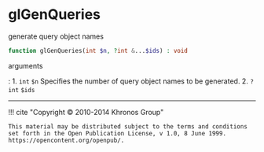 # glGenQueries
generate query object names

```php
function glGenQueries(int $n, ?int &...$ids) : void
```

arguments

:    1. `int` `$n` Specifies the number of query object names to be generated.
    2. `?int` `$ids` 

---
     

!!! cite "Copyright © 2010-2014 Khronos Group"

    This material may be distributed subject to the terms and conditions set forth in the Open Publication License, v 1.0, 8 June 1999. https://opencontent.org/openpub/.